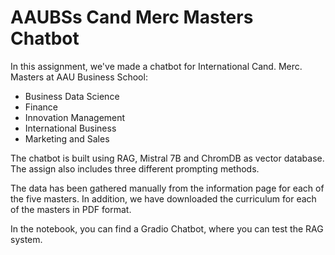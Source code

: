 # AAUBSs Cand Merc Masters Chatbot

In this assignment, we've made a chatbot for International Cand. Merc. Masters at AAU Business School:
*  Business Data Science
*  Finance
*  Innovation Management
*  International Business
*  Marketing and Sales

The chatbot is built using RAG, Mistral 7B and ChromDB as vector database. The assign also includes three different prompting methods. 

The data has been gathered manually from the information page for each of the five masters. In addition, we have downloaded the curriculum for each of the masters in PDF format.

In the notebook, you can find a Gradio Chatbot, where you can test the RAG system.
